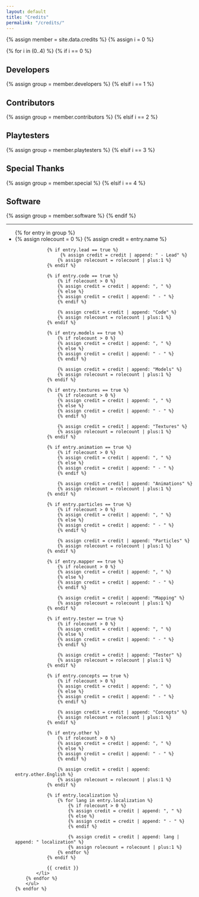 ```yaml
---
layout: default
title: "Credits"
permalink: "/credits/"
---
```

{% assign member = site.data.credits %}
{% assign i = 0 %}

<div class="credits-container">
    {% for i in (0..4) %}
        {% if i == 0 %}
            <h2>Developers</h2>
            {% assign group = member.developers %}
        {% elsif i == 1 %}
            <h2>Contributors</h2>
            {% assign group = member.contributors %}
        {% elsif i == 2 %}
            <h2>Playtesters</h2>
            {% assign group = member.playtesters %}
        {% elsif i == 3 %}
            <h2>Special Thanks</h2>
            {% assign group = member.special %}
        {% elsif i == 4 %}
            <h2>Software</h2>
            {% assign group = member.software %}
        {% endif %}
        <hr>
        <ul>
        {% for entry in group %}
            <li>
                {% assign rolecount = 0 %}
                {% assign credit = entry.name %}

                {% if entry.lead == true %}
                     {% assign credit = credit | append: " - Lead" %}
                    {% assign rolecount = rolecount | plus:1 %}
                {% endif %}

                {% if entry.code == true %}
                    {% if rolecount > 0 %}
                    {% assign credit = credit | append: ", " %}
                    {% else %}
                    {% assign credit = credit | append: " - " %}
                    {% endif %}

                    {% assign credit = credit | append: "Code" %}
                    {% assign rolecount = rolecount | plus:1 %}
                {% endif %}

                {% if entry.models == true %}
                    {% if rolecount > 0 %}
                    {% assign credit = credit | append: ", " %}
                    {% else %}
                    {% assign credit = credit | append: " - " %}
                    {% endif %}

                    {% assign credit = credit | append: "Models" %}
                    {% assign rolecount = rolecount | plus:1 %}
                {% endif %}

                {% if entry.textures == true %}
                    {% if rolecount > 0 %}
                    {% assign credit = credit | append: ", " %}
                    {% else %}
                    {% assign credit = credit | append: " - " %}
                    {% endif %}

                    {% assign credit = credit | append: "Textures" %}
                    {% assign rolecount = rolecount | plus:1 %}
                {% endif %}

                {% if entry.animation == true %}
                    {% if rolecount > 0 %}
                    {% assign credit = credit | append: ", " %}
                    {% else %}
                    {% assign credit = credit | append: " - " %}
                    {% endif %}

                    {% assign credit = credit | append: "Animations" %}
                    {% assign rolecount = rolecount | plus:1 %}
                {% endif %}

                {% if entry.particles == true %}
                    {% if rolecount > 0 %}
                    {% assign credit = credit | append: ", " %}
                    {% else %}
                    {% assign credit = credit | append: " - " %}
                    {% endif %}

                    {% assign credit = credit | append: "Particles" %}
                    {% assign rolecount = rolecount | plus:1 %}
                {% endif %}

                {% if entry.mapper == true %}
                    {% if rolecount > 0 %}
                    {% assign credit = credit | append: ", " %}
                    {% else %}
                    {% assign credit = credit | append: " - " %}
                    {% endif %}

                    {% assign credit = credit | append: "Mapping" %}
                    {% assign rolecount = rolecount | plus:1 %}
                {% endif %}

                {% if entry.tester == true %}
                    {% if rolecount > 0 %}
                    {% assign credit = credit | append: ", " %}
                    {% else %}
                    {% assign credit = credit | append: " - " %}
                    {% endif %}

                    {% assign credit = credit | append: "Tester" %}
                    {% assign rolecount = rolecount | plus:1 %}
                {% endif %}

                {% if entry.concepts == true %}
                    {% if rolecount > 0 %}
                    {% assign credit = credit | append: ", " %}
                    {% else %}
                    {% assign credit = credit | append: " - " %}
                    {% endif %}

                    {% assign credit = credit | append: "Concepts" %}
                    {% assign rolecount = rolecount | plus:1 %}
                {% endif %}

                {% if entry.other %}
                    {% if rolecount > 0 %}
                    {% assign credit = credit | append: ", " %}
                    {% else %}
                    {% assign credit = credit | append: " - " %}
                    {% endif %}

                    {% assign credit = credit | append: entry.other.English %}
                    {% assign rolecount = rolecount | plus:1 %}
                {% endif %}

                {% if entry.localization %}
                    {% for lang in entry.localization %}
                        {% if rolecount > 0 %}
                        {% assign credit = credit | append: ", " %}
                        {% else %}
                        {% assign credit = credit | append: " - " %}
                        {% endif %}

                        {% assign credit = credit | append: lang | append: " localization" %}
                        {% assign rolecount = rolecount | plus:1 %}
                    {% endfor %}
                {% endif %}

                {{ credit }}
            </li>
        {% endfor %}
        </ul>
    {% endfor %}
</div>